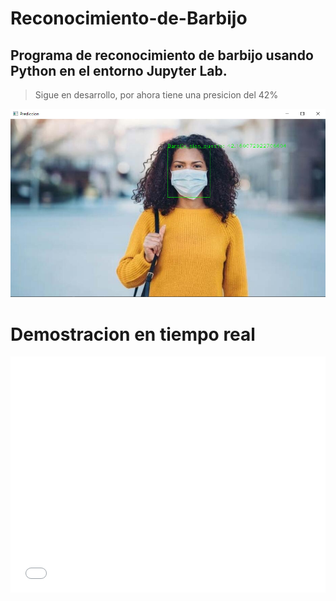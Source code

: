 # Reconocimiento-de-Barbijo
## Programa de reconocimiento de barbijo usando Python en el entorno Jupyter Lab.

> Sigue en desarrollo, por ahora tiene una presicion del 42% 

![Imagen demostrativa de presicion](https://raw.githubusercontent.com/PatricioBordon/Reconocimiento-de-Barbijo/main/test.png)

# Demostracion en tiempo real
<div style='position:relative;padding-bottom:75.000%;'><iframe src="//gifs.com/embed/test-tiempo-real-EqWN8v" frameborder="0" scrolling="no" width="640" height="480" style="backface-visibility: hidden; transform: scale(1); position: absolute; height: 100%; width: 100%;"></iframe></div>
